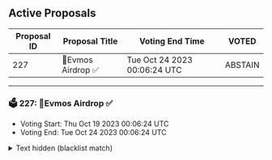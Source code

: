 ## Active Proposals

| Proposal ID | Proposal Title | Voting End Time | VOTED |
|-------------|----------------|-----------------|-------|
| 227 | 💎Evmos Airdrop ✅ | Tue Oct 24 2023 00:06:24 UTC | ABSTAIN |

---

### 🗳 227: 💎Evmos Airdrop ✅
- Voting Start: Thu Oct 19 2023 00:06:24 UTC
- Voting End: Tue Oct 24 2023 00:06:24 UTC

<details>
<summary>Text hidden (blacklist match)</summary>
 
</details>
